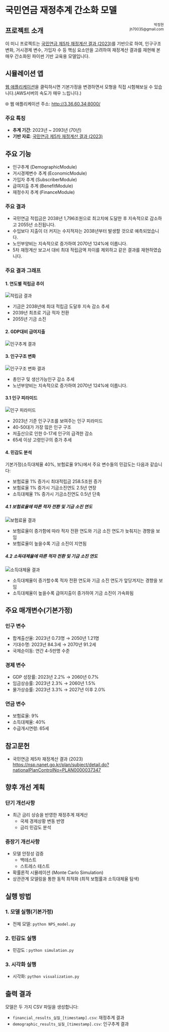 # 국민연금 재정추계 간소화 모델 



<div style="float: right; font-size: 0.8em; text-align: right;">
박정현<br>
jh70035@gmail.com<br>

</div>


## 프로젝트 소개 

이 미니 프로젝트는 [국민연금 제5차 재정계산 결과 (2023)](https://nsp.nanet.go.kr/plan/subject/detail.do?nationalPlanControlNo=PLAN0000037347)를 기반으로 하여, 인구구조 변화, 거시경제 변수, 가입자 수 등 핵심 요소만을 고려하여 재정계산 결과를 재현해 본 매우 간소화된 파이썬 기반 교육용 모델입니다.


## 시뮬레이션 앱
<a href="http://3.36.60.34:8000/" target="_blank" rel="noopener">웹 애플리케이션</a>을 클릭하시면 기본가정을 변경하면서 모형을 직접 시험해보실 수 있습니다.(AWS서버의 속도가 매우 느립니다.)

🌐 웹 애플리케이션 주소: <a href="http://3.36.60.34:8000/" target="_blank" rel="noopener">http://3.36.60.34:8000/</a>


### 주요 특징
- **추계 기간**: 2023년 ~ 2093년 (70년)
- **기반 자료**: [국민연금 제5차 재정계산 결과 (2023)](https://nsp.nanet.go.kr/plan/subject/detail.do?nationalPlanControlNo=PLAN0000037347)

## 주요 기능
- 인구추계 (DemographicModule)
- 거시경제변수 추계 (EconomicModule)
- 가입자 추계 (SubscriberModule)
- 급여지출 추계 (BenefitModule)
- 재정수지 추계 (FinanceModule)

### 주요 결과
- 국민연금 적립금은 2038년 1,796조원으로 최고치에 도달한 후 지속적으로 감소하고 2055년 소진됩니다.
- 수입보다 지출이 더 커지는 수지적자는 2038년부터 발생할 것으로 예측되었습니다. 
- 노인부양비는 지속적으로 증가하여 2070년 124%에 이릅니다. 
- 5차 재정계산 보고서 대비 최대 적립금액 차이를 제외하고  같은 결과를 재현하였습니다. 

### 주요 결과 그래프

#### 1. 연도별 적립금 추이
![적립금 결과](./app/static/images/default.png)
- 기금은 2038년에 최대 적립금 도달후 지속 감소 추세
- 2039년 최초로 기금 적자 전환
- 2055년 기금 소진


#### 2. GDP대비 급여지출
![인구추계 결과](./images/nps_gdp_expenditure.png)


#### 3. 인구구조 변화
![인구구조 변화 결과](./images/nps_demographic_indicators.png)
- 총인구 및 생산가능인구 감소 추세
- 노년부양비는 지속적으로 증가하여 2070년 124%에 이릅니다.

#### 3.1 인구 피라미드
![인구 피라미드](./images/population_pyramid_2023.png)
- 2023년 기준 인구구조를 보여주는 인구 피라미드
- 40-50대가 가장 많은 인구 구조
- 저출산으로 인한 0-17세 인구의 급격한 감소
- 65세 이상 고령인구의 증가 추세


#### 4. 민감도 분석
기본가정(소득대체율 40%, 보험료율 9%)에서 주요 변수들의 민감도는 다음과 같습니다:

- 보험료율 1% 증가시 최대적립금 258.5조원 증가
- 보험료율 1% 증가시 기금소진연도 2.5년 연장
- 소득대체율 1% 증가시 기금소진연도 0.5년 단축

##### 4.1 보험료율에 따른 적자 전환 및 기금 소진 연도
![보험료율 결과](./images/lineplot_deficit_depletion_by_contribution.png)
- 보험료율이 증가함에 따라 적자 전환 연도와 기금 소진 연도가 늦춰지는 경향을 보임
- 보험료율이 높을수록 기금 소진이 지연됨

##### 4.2 소득대체율에 따른 적자 전환 및 기금 소진 연도  
![소득대체율 결과](./images/lineplot_deficit_depletion_by_income_replacement.png)
- 소득대체율이 증가할수록 적자 전환 연도와 기금 소진 연도가 앞당겨지는 경향을 보임
- 소득대체율이 높을수록 급여지출이 증가하여 기금 소진이 가속화됨


## 주요 매개변수(기본가정)
### 인구 변수
- 합계출산율: 2023년 0.73명 → 2050년 1.21명
- 기대수명: 2023년 84.3세 → 2070년 91.2세
- 국제순이동: 연간 4-5만명 수준

### 경제 변수
- GDP 성장률: 2023년 2.2% → 2060년 0.7%
- 임금상승률: 2023년 2.3% → 2060년 1.5%
- 물가상승률: 2023년 3.3% → 2027년 이후 2.0%

### 연금 변수
- 보험료율: 9%
- 소득대체율: 40%
- 수급개시연령: 65세

## 참고문헌
- 국민연금 제5차 재정계산 결과 (2023)
https://nsp.nanet.go.kr/plan/subject/detail.do?nationalPlanControlNo=PLAN0000037347


## 향후 개선 계획 

### 단기 개선사항
- 최근 금리 상승을 반영한 재정추계 재계산
  - 국제 경제상황 변동 반영
  - 금리 민감도 분석

### 중장기 개선사항
- 모델 안정성 검증
  - 백테스트 
  - 스트레스 테스트
- 확률론적 시뮬레이션 (Monte Carlo Simulation)
- 상관관계 모델링을 통한 동적 최적화 (최적 보험률과 소득대체율 탐색)


## 실행 방법
### 1. 모델 실행(기본가정)
- 전체 모델: `python NPS_model.py`
### 2. 민감도 실행
- 민감도 : `python simulation.py`

### 3. 시각화 실행
- 시각화: `python visualization.py`


## 출력 결과
모델은 두 가지 CSV 파일을 생성합니다:
- `financial_results_실질_[timestamp].csv`: 재정추계 결과
- `demographic_results_실질_[timestamp].csv`: 인구추계 결과